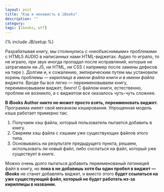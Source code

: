 ```yaml
---
layout: post
title: "Кэш и ненависть в iBooks"
description: ""
category: 
tags: [ibooks, wtf]
---
```

{% include JB/setup %}

Разрабатывая книгу, мы столкнулись с «необъяснимыми» проблемами с HTML5 AUDIO в написанных нами HTML-виджетах. Аудио то играло, то не играло, при звук иногда пропадал после исправлений, которые не затрагивали ни JS, ни HTML, ни CSS ( например после замены дефисов на тире ). Долгим и, к сожалению, эмпирическим путем мы установили корень проблемы — *кириллица в имени файла книги и в имени файла виджета*. Вроде бы все легко — переименовываем книгу, переименовываем виджет, бинго! С файлом книги, естественно, проблем не возникло, а с виджетом все оказалось чуть-чуть сложнее.

**В iBooks Author никто не может просто взять, переименовать виджет.** Программа имеет свой механизм кэширования. Упрощенная модель кэша работает примерно так:

1.	Получаем хэш файла, который пользователь пытается добавить в книгу.
2.	Сверяем хэш файла с хэшами уже существующих файлов этого типа.
3.	Основываясь на результате предыдущего пункта, решаем, использовать ли новый файл, либо сослаться на файл, который уже существует в книге.

Можно очень долго пытаться добавить переименованый латиницей файл в книгу, но **пока в не добавишь хотя бы один пробел в виджет — iBooks** не станет добавлять виджет, и вместо этого **будет ссылаться на уже существующий файл, который не будет работать из-за кириллицы в названии.**